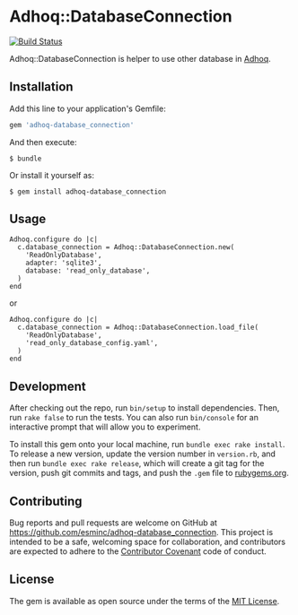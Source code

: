 # Adhoq::DatabaseConnection
[![Build Status](https://travis-ci.org/eminc/adhoq-database_connection.svg?branch=master)](https://travis-ci.org/esminc/adhoq-database_connection)

Adhoq::DatabaseConnection is helper to use other database in [Adhoq](https://github.com/esminc/adhoq).

## Installation

Add this line to your application's Gemfile:

```ruby
gem 'adhoq-database_connection'
```

And then execute:

    $ bundle

Or install it yourself as:

    $ gem install adhoq-database_connection

## Usage

```
Adhoq.configure do |c|
  c.database_connection = Adhoq::DatabaseConnection.new(
    'ReadOnlyDatabase',
    adapter: 'sqlite3',
    database: 'read_only_database',
  )
end
```

or

```
Adhoq.configure do |c|
  c.database_connection = Adhoq::DatabaseConnection.load_file(
    'ReadOnlyDatabase',
    'read_only_database_config.yaml',
  )
end
```


## Development

After checking out the repo, run `bin/setup` to install dependencies. Then, run `rake false` to run the tests. You can also run `bin/console` for an interactive prompt that will allow you to experiment.

To install this gem onto your local machine, run `bundle exec rake install`. To release a new version, update the version number in `version.rb`, and then run `bundle exec rake release`, which will create a git tag for the version, push git commits and tags, and push the `.gem` file to [rubygems.org](https://rubygems.org).

## Contributing

Bug reports and pull requests are welcome on GitHub at https://github.com/esminc/adhoq-database_connection. This project is intended to be a safe, welcoming space for collaboration, and contributors are expected to adhere to the [Contributor Covenant](http://contributor-covenant.org) code of conduct.


## License

The gem is available as open source under the terms of the [MIT License](http://opensource.org/licenses/MIT).

